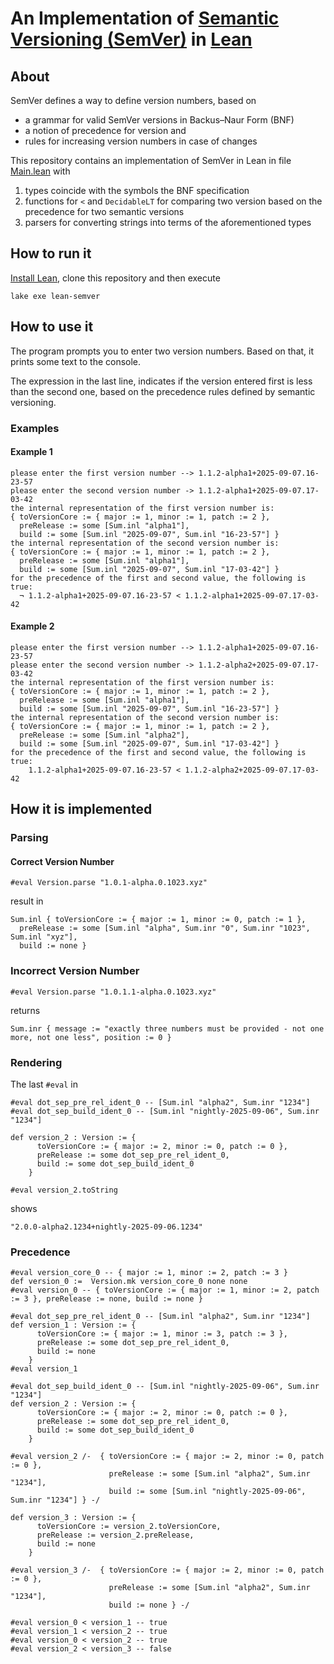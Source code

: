 # An Implementation of [Semantic Versioning (SemVer)](https://semver.org/) in [Lean](https://github.com/leanprover/lean4)


## About 

SemVer defines a way to define version numbers, based on
* a grammar for valid SemVer versions in Backus–Naur Form (BNF)
* a notion of precedence for version and
* rules for increasing version numbers in case of changes

This repository contains an implementation of SemVer in Lean in file [Main.lean](Main.lean) with
1. types coincide with the symbols the BNF specification
1. functions for `<` and `DecidableLT` for comparing two version based on the precedence for two semantic versions
1. parsers for converting strings into terms of the aforementioned types

## How to run it

[Install Lean](https://lean-lang.org/install/), clone this repository and then execute
```
lake exe lean-semver
```

## How to use it

The program prompts you to enter two version numbers. Based on that, it prints some text to the console.

The expression in the last line, indicates if the version entered first is less than the second one, based on the 
precedence rules defined by semantic versioning. 

### Examples

#### Example 1

```
please enter the first version number --> 1.1.2-alpha1+2025-09-07.16-23-57
please enter the second version number -> 1.1.2-alpha1+2025-09-07.17-03-42
the internal representation of the first version number is:
{ toVersionCore := { major := 1, minor := 1, patch := 2 },
  preRelease := some [Sum.inl "alpha1"],
  build := some [Sum.inl "2025-09-07", Sum.inl "16-23-57"] }
the internal representation of the second version number is:
{ toVersionCore := { major := 1, minor := 1, patch := 2 },
  preRelease := some [Sum.inl "alpha1"],
  build := some [Sum.inl "2025-09-07", Sum.inl "17-03-42"] }
for the precedence of the first and second value, the following is true:
  ¬ 1.1.2-alpha1+2025-09-07.16-23-57 < 1.1.2-alpha1+2025-09-07.17-03-42
```

#### Example 2

```
please enter the first version number --> 1.1.2-alpha1+2025-09-07.16-23-57
please enter the second version number -> 1.1.2-alpha2+2025-09-07.17-03-42
the internal representation of the first version number is:
{ toVersionCore := { major := 1, minor := 1, patch := 2 },
  preRelease := some [Sum.inl "alpha1"],
  build := some [Sum.inl "2025-09-07", Sum.inl "16-23-57"] }
the internal representation of the second version number is:
{ toVersionCore := { major := 1, minor := 1, patch := 2 },
  preRelease := some [Sum.inl "alpha2"],
  build := some [Sum.inl "2025-09-07", Sum.inl "17-03-42"] }
for the precedence of the first and second value, the following is true:
    1.1.2-alpha1+2025-09-07.16-23-57 < 1.1.2-alpha2+2025-09-07.17-03-42
```

## How it is implemented

### Parsing

#### Correct Version Number

```
#eval Version.parse "1.0.1-alpha.0.1023.xyz"
```
result in 
```
Sum.inl { toVersionCore := { major := 1, minor := 0, patch := 1 },
  preRelease := some [Sum.inl "alpha", Sum.inr "0", Sum.inr "1023", Sum.inl "xyz"],
  build := none }
```

### Incorrect Version Number

```
#eval Version.parse "1.0.1.1-alpha.0.1023.xyz"
```
returns
```
Sum.inr { message := "exactly three numbers must be provided - not one more, not one less", position := 0 }
```

### Rendering

The last `#eval` in 
```
#eval dot_sep_pre_rel_ident_0 -- [Sum.inl "alpha2", Sum.inr "1234"]
#eval dot_sep_build_ident_0 -- [Sum.inl "nightly-2025-09-06", Sum.inr "1234"]

def version_2 : Version := {
      toVersionCore := { major := 2, minor := 0, patch := 0 },
      preRelease := some dot_sep_pre_rel_ident_0,
      build := some dot_sep_build_ident_0
    }

#eval version_2.toString
```
shows 
```
"2.0.0-alpha2.1234+nightly-2025-09-06.1234"
```

### Precedence 

```
#eval version_core_0 -- { major := 1, minor := 2, patch := 3 }
def version_0 :=  Version.mk version_core_0 none none
#eval version_0 -- { toVersionCore := { major := 1, minor := 2, patch := 3 }, preRelease := none, build := none }

#eval dot_sep_pre_rel_ident_0 -- [Sum.inl "alpha2", Sum.inr "1234"]
def version_1 : Version := {
      toVersionCore := { major := 1, minor := 3, patch := 3 },
      preRelease := some dot_sep_pre_rel_ident_0,
      build := none
    }
#eval version_1

#eval dot_sep_build_ident_0 -- [Sum.inl "nightly-2025-09-06", Sum.inr "1234"]
def version_2 : Version := {
      toVersionCore := { major := 2, minor := 0, patch := 0 },
      preRelease := some dot_sep_pre_rel_ident_0,
      build := some dot_sep_build_ident_0
    }

#eval version_2 /-  { toVersionCore := { major := 2, minor := 0, patch := 0 },
                      preRelease := some [Sum.inl "alpha2", Sum.inr "1234"],
                      build := some [Sum.inl "nightly-2025-09-06", Sum.inr "1234"] } -/

def version_3 : Version := {
      toVersionCore := version_2.toVersionCore,
      preRelease := version_2.preRelease,
      build := none
    }

#eval version_3 /-  { toVersionCore := { major := 2, minor := 0, patch := 0 },
                      preRelease := some [Sum.inl "alpha2", Sum.inr "1234"],
                      build := none } -/

#eval version_0 < version_1 -- true
#eval version_1 < version_2 -- true
#eval version_0 < version_2 -- true
#eval version_2 < version_3 -- false
```

